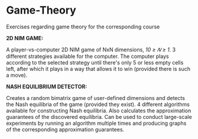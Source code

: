 # Game-Theory
Exercises regarding game theory for the corresponding course

**2D NIM GAME:**

A player-vs-computer 2D NIM game of NxN dimensions, *10 ≥ 𝑁 ≥ 1*. 3 different strategies available for the computer. The computer plays according to the selected strategy until there's only 5 or less empty cells left, after which it plays in a way that allows it to win (provided there is such a move). 

**NASH EQUILIBRIUM DETECTOR:**

Creates a random bimatrix game of user-defined dimensions and detects the Nash equilibria of the game (provided they exist). 4 different algorithms available for constructing Nash equilibria. Also calculates the approximation guarantees of the discovered equilibria. Can be used to conduct large-scale experiments by running an algorithm multiple times and producing graphs of the corresponding approximation guarantees.
